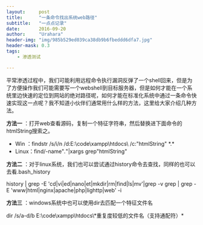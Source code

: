```yaml
---
layout:     post
title:      "一条命令找出系统web路径"
subtitle:   "一点点记录"
date:       2016-09-20
author:     "Urahara"
header-img: "img/985b529ed039ca38db9b6fbeddd6dfa7.jpg"
header-mask: 0.3
tags:
    - 渗透测试

---
```


​        平常渗透过程中，我们可能利用远程命令执行漏洞反弹了一个shell回来，但是为了方便操作我们可能需要写一个webshell到目标服务器，但是如何才能在一个系统里边快速的定位到网站的绝对路径呢，如何才能在标准化系统中通过一条命令快速实现这一点呢？我不知道小伙伴们通常用什么样的方法，这里给大家介绍几种方法。

**方法一** ：打开web查看源码，复制一个特征字符串，然后替换进下面命令的htmlString搜索之。

- Win ：findstr /s/i/n /d:E:\code\xampp\htdocs\ /c:"htmlString" \*.\*
- Linux：find/-name"*.*"|xargs grep"htmlString"

**方法二** ：对于linux系统，我们也可以尝试通过history命令去查找，同样的也可以去看.bash_history

history | grep -E 'cd|vi|ed|nano|et|mkdir|rm|find|ls|mv'|grep -v grep | grep -E 'www|html|nginx|apache|php|lighttp|web' -i

**方法三** ：windows系统中也可以使用dir去匹配一个特征文件名

dir /s/a-d/b E:\code\xampp\htdocs\\\*重复度较低的文件名（支持通配符）\*



